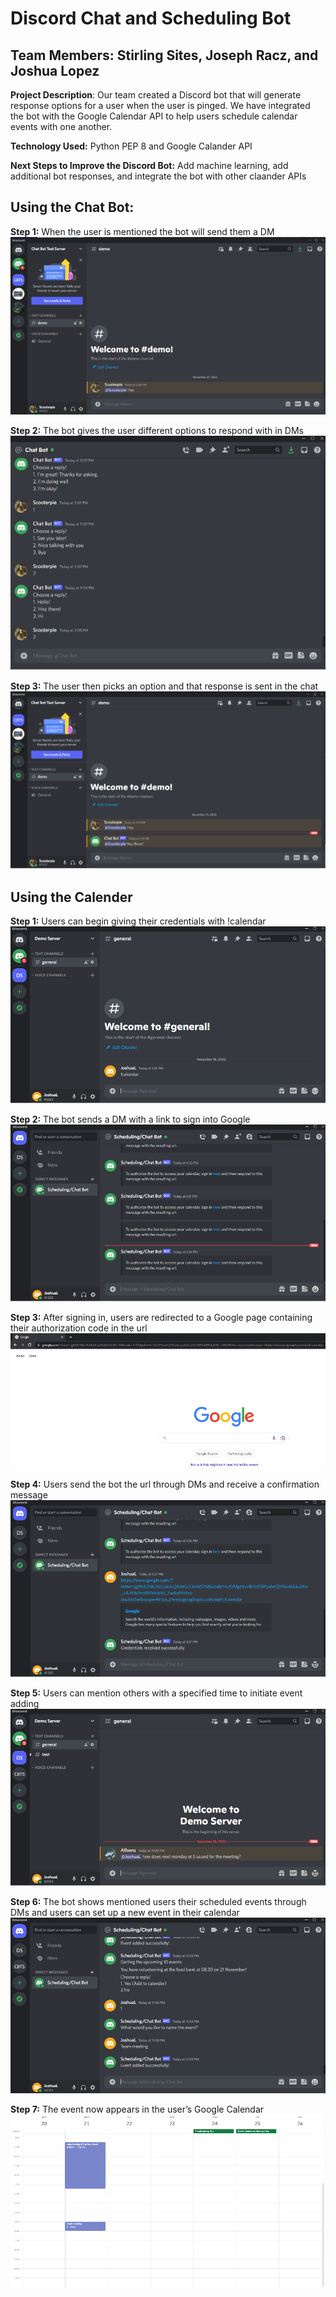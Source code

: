 # Discord Chat and Scheduling Bot
## Team Members: Stirling Sites, Joseph Racz, and Joshua Lopez
**Project Description**: Our team created a Discord bot that will generate response options for a user when the user is pinged. We have integrated the bot with the Google Calendar API to help users schedule calendar events with one another.

**Technology Used:** Python PEP 8 and Google Calander API

**Next Steps to Improve the Discord Bot:** Add machine learning, add additional bot responses, and integrate the bot with other claander APIs

## Using the Chat Bot:

**Step 1:** When the user is mentioned the bot will send them a DM
![screenshot](ChatBot1.png)

**Step 2:** The bot gives the user different options to respond with in DMs
![screenshot](ChatBot2.png)

**Step 3:** The user then picks an option and that response is sent in the chat
![screenshot](ChatBot3.png)

## Using the Calender

**Step 1:** Users can begin giving their credentials with !calendar
![screenshot](CalendarBot1.png)

**Step 2:** The bot sends a DM with a link to sign into Google
![screenshot](CalendarBot2.png)

**Step 3:** After signing in, users are redirected to a Google page containing their authorization code in the url
![screenshot](CalendarBot3.png)

**Step 4:** Users send the bot the url through DMs and receive a confirmation message
![screenshot](CalendarBot4.png)

**Step 5:** Users can mention others with a specified time to initiate event adding
![screenshot](CalendarBot5.png)

**Step 6:** The bot shows mentioned users their scheduled events through DMs and users can set up a new event in their calendar
![screenshot](CalendarBot6.png)

**Step 7:** The event now appears in the user’s Google Calendar
![screenshot](CalendarBot7.png)
